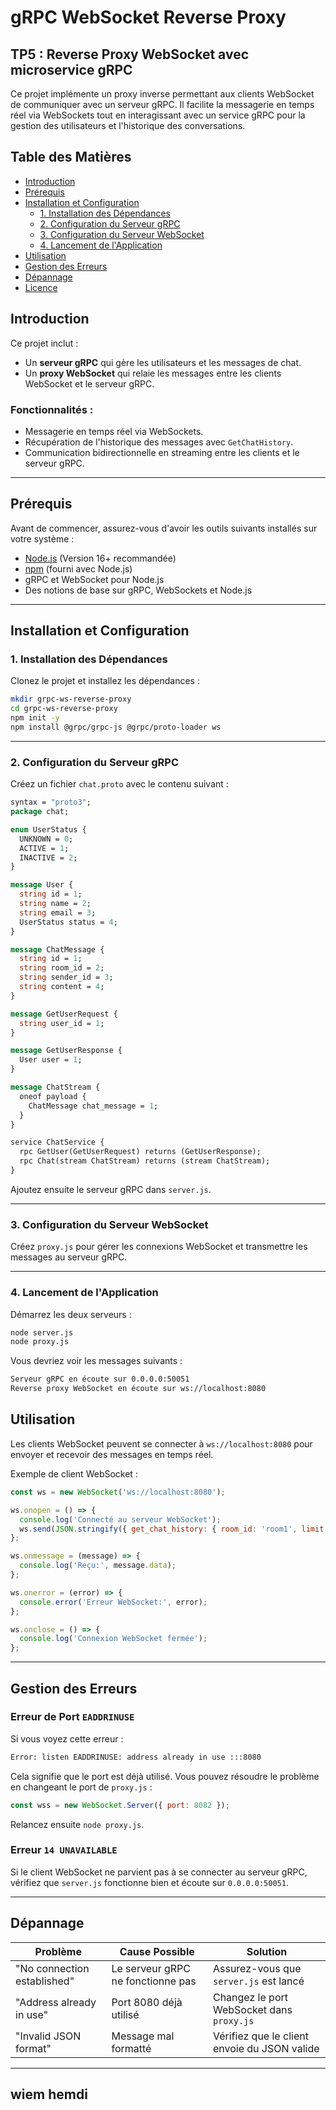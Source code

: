 # gRPC WebSocket Reverse Proxy

## TP5 : Reverse Proxy WebSocket avec microservice gRPC

Ce projet implémente un proxy inverse permettant aux clients WebSocket de communiquer avec un serveur gRPC. Il facilite la messagerie en temps réel via WebSockets tout en interagissant avec un service gRPC pour la gestion des utilisateurs et l'historique des conversations.

## Table des Matières
- [Introduction](#introduction)
- [Prérequis](#prérequis)
- [Installation et Configuration](#installation-et-configuration)
  - [1. Installation des Dépendances](#1-installation-des-dépendances)
  - [2. Configuration du Serveur gRPC](#2-configuration-du-serveur-grpc)
  - [3. Configuration du Serveur WebSocket](#3-configuration-du-serveur-websocket)
  - [4. Lancement de l'Application](#4-lancement-de-lapplication)
- [Utilisation](#utilisation)
- [Gestion des Erreurs](#gestion-des-erreurs)
- [Dépannage](#dépannage)
- [Licence](#licence)

## Introduction

Ce projet inclut :
- Un **serveur gRPC** qui gère les utilisateurs et les messages de chat.
- Un **proxy WebSocket** qui relaie les messages entre les clients WebSocket et le serveur gRPC.

### Fonctionnalités :
- Messagerie en temps réel via WebSockets.
- Récupération de l'historique des messages avec `GetChatHistory`.
- Communication bidirectionnelle en streaming entre les clients et le serveur gRPC.

---

## Prérequis

Avant de commencer, assurez-vous d'avoir les outils suivants installés sur votre système :

- [Node.js](https://nodejs.org/) (Version 16+ recommandée)
- [npm](https://www.npmjs.com/) (fourni avec Node.js)
- gRPC et WebSocket pour Node.js
- Des notions de base sur gRPC, WebSockets et Node.js

---

## Installation et Configuration

### 1. Installation des Dépendances

Clonez le projet et installez les dépendances :

```bash
mkdir grpc-ws-reverse-proxy
cd grpc-ws-reverse-proxy
npm init -y
npm install @grpc/grpc-js @grpc/proto-loader ws
```

---

### 2. Configuration du Serveur gRPC

Créez un fichier `chat.proto` avec le contenu suivant :

```proto
syntax = "proto3";
package chat;

enum UserStatus {
  UNKNOWN = 0;
  ACTIVE = 1;
  INACTIVE = 2;
}

message User {
  string id = 1;
  string name = 2;
  string email = 3;
  UserStatus status = 4;
}

message ChatMessage {
  string id = 1;
  string room_id = 2;
  string sender_id = 3;
  string content = 4;
}

message GetUserRequest {
  string user_id = 1;
}

message GetUserResponse {
  User user = 1;
}

message ChatStream {
  oneof payload {
    ChatMessage chat_message = 1;
  }
}

service ChatService {
  rpc GetUser(GetUserRequest) returns (GetUserResponse);
  rpc Chat(stream ChatStream) returns (stream ChatStream);
}
```

Ajoutez ensuite le serveur gRPC dans `server.js`.

---

### 3. Configuration du Serveur WebSocket

Créez `proxy.js` pour gérer les connexions WebSocket et transmettre les messages au serveur gRPC.

---

### 4. Lancement de l'Application

Démarrez les deux serveurs :

```bash
node server.js
node proxy.js
```

Vous devriez voir les messages suivants :

```bash
Serveur gRPC en écoute sur 0.0.0.0:50051
Reverse proxy WebSocket en écoute sur ws://localhost:8080
```

## Utilisation

Les clients WebSocket peuvent se connecter à `ws://localhost:8080` pour envoyer et recevoir des messages en temps réel.

Exemple de client WebSocket :

```javascript
const ws = new WebSocket('ws://localhost:8080');

ws.onopen = () => {
  console.log('Connecté au serveur WebSocket');
  ws.send(JSON.stringify({ get_chat_history: { room_id: 'room1', limit: 10 } }));
};

ws.onmessage = (message) => {
  console.log('Reçu:', message.data);
};

ws.onerror = (error) => {
  console.error('Erreur WebSocket:', error);
};

ws.onclose = () => {
  console.log('Connexion WebSocket fermée');
};
```

---

## Gestion des Erreurs

### Erreur de Port `EADDRINUSE`

Si vous voyez cette erreur :

```bash
Error: listen EADDRINUSE: address already in use :::8080
```

Cela signifie que le port est déjà utilisé. Vous pouvez résoudre le problème en changeant le port de `proxy.js` :

```javascript
const wss = new WebSocket.Server({ port: 8082 });
```

Relancez ensuite `node proxy.js`.

### Erreur `14 UNAVAILABLE`

Si le client WebSocket ne parvient pas à se connecter au serveur gRPC, vérifiez que `server.js` fonctionne bien et écoute sur `0.0.0.0:50051`.

---

## Dépannage

| Problème | Cause Possible | Solution |
|----------|---------------|----------|
| "No connection established" | Le serveur gRPC ne fonctionne pas | Assurez-vous que `server.js` est lancé |
| "Address already in use" | Port 8080 déjà utilisé | Changez le port WebSocket dans `proxy.js` |
| "Invalid JSON format" | Message mal formatté | Vérifiez que le client envoie du JSON valide |

---

## wiem hemdi

